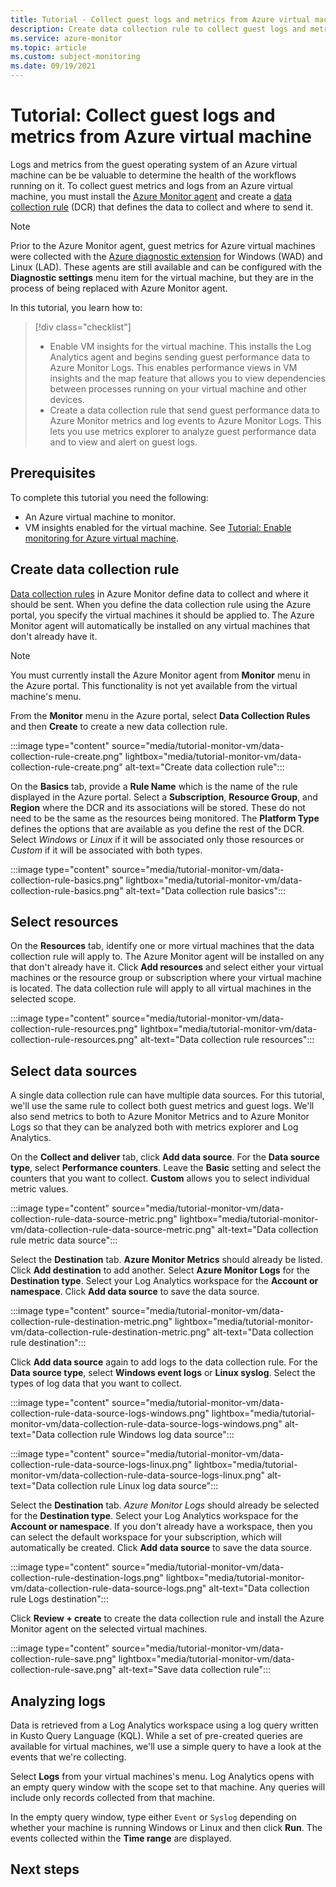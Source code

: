 ```yaml
---
title: Tutorial - Collect guest logs and metrics from Azure virtual machine
description: Create data collection rule to collect guest logs and metrics from Azure virtual machine.
ms.service: azure-monitor
ms.topic: article
ms.custom: subject-monitoring
ms.date: 09/19/2021
---
```


# Tutorial: Collect guest logs and metrics from Azure virtual machine
Logs and metrics from the guest operating system of an Azure virtual machine can be be valuable to determine the health of the workflows running on it. To collect guest metrics and logs from an Azure virtual machine, you must install the [Azure Monitor agent](../agents/azure-monitor-agent-overview.md) and create a [data collection rule](../agents/data-collection-rule-overview.md) (DCR) that defines the data to collect and where to send it. 

> [!NOTE]
> Prior to the Azure Monitor agent, guest metrics for Azure virtual machines were collected with the [Azure diagnostic extension](../agents/diagnostics-extension-overview.md) for Windows (WAD) and Linux (LAD). These agents are still available and can be configured with the **Diagnostic settings** menu item for the virtual machine, but they are in the process of being replaced with Azure Monitor agent.

In this tutorial, you learn how to:

> [!div class="checklist"]
> * Enable VM insights for the virtual machine. This installs the Log Analytics agent and begins sending guest performance data to Azure Monitor Logs. This enables performance views in VM insights and the map feature that allows you to view dependencies between processes running on your virtual machine and other devices.
> * Create a data collection rule that send guest performance data to Azure Monitor metrics and log events to Azure Monitor Logs. This lets you use metrics explorer to analyze guest performance data and to view and alert on guest logs.

## Prerequisites
To complete this tutorial you need the following: 

- An Azure virtual machine to monitor.
- VM insights enabled for the virtual machine. See [Tutorial: Enable monitoring for Azure virtual machine](tutorial-monitor-vm-enable.md).


## Create data collection rule
[Data collection rules](../agents/data-collection-rule-overview.md) in Azure Monitor define data to collect and where it should be sent. When you define the data collection rule using the Azure portal, you specify the virtual machines it should be applied to. The Azure Monitor agent will automatically be installed on any virtual machines that don't already have it.

> [!NOTE]
> You must currently install the Azure Monitor agent from **Monitor** menu in the Azure portal. This functionality is not yet available from the virtual machine's menu. 

From the **Monitor** menu in the Azure portal, select **Data Collection Rules** and then **Create** to create a new data collection rule.

:::image type="content" source="media/tutorial-monitor-vm/data-collection-rule-create.png" lightbox="media/tutorial-monitor-vm/data-collection-rule-create.png" alt-text="Create data collection rule":::

On the **Basics** tab, provide a **Rule Name** which is the name of the rule displayed in the Azure portal. Select a **Subscription**, **Resource Group**, and **Region** where the DCR and its associations will be stored. These do not need to be the same as the resources being monitored. The **Platform Type** defines the options that are available as you define the rest of the DCR. Select *Windows* or *Linux* if it will be associated only those resources or *Custom* if it will be associated with both types.

:::image type="content" source="media/tutorial-monitor-vm/data-collection-rule-basics.png" lightbox="media/tutorial-monitor-vm/data-collection-rule-basics.png" alt-text="Data collection rule basics":::

## Select resources
On the **Resources** tab, identify one or more virtual machines that the data collection rule will apply to. The Azure Monitor agent will be installed on any that don't already have it. Click **Add resources** and select either your virtual machines or the resource group or subscription where your virtual machine is located. The data collection rule will apply to all virtual machines in the selected scope.

:::image type="content" source="media/tutorial-monitor-vm/data-collection-rule-resources.png" lightbox="media/tutorial-monitor-vm/data-collection-rule-resources.png" alt-text="Data collection rule resources":::

## Select data sources
A single data collection rule can have multiple data sources. For this tutorial, we'll use the same rule to collect both guest metrics and guest logs. We'll also send metrics to both to Azure Monitor Metrics and to Azure Monitor Logs so that they can be analyzed both with metrics explorer and Log Analytics.

On the **Collect and deliver** tab, click **Add data source**. For the **Data source type**, select **Performance counters**. Leave the **Basic** setting and select the counters that you want to collect. **Custom** allows you to select individual metric values. 

:::image type="content" source="media/tutorial-monitor-vm/data-collection-rule-data-source-metric.png" lightbox="media/tutorial-monitor-vm/data-collection-rule-data-source-metric.png" alt-text="Data collection rule metric data source":::

Select the **Destination** tab. **Azure Monitor Metrics** should already be listed. Click **Add destination** to add another. Select **Azure Monitor Logs** for the **Destination type**. Select your Log Analytics workspace for the **Account or namespace**. Click **Add data source** to save the data source.

:::image type="content" source="media/tutorial-monitor-vm/data-collection-rule-destination-metric.png" lightbox="media/tutorial-monitor-vm/data-collection-rule-destination-metric.png" alt-text="Data collection rule destination":::

Click **Add data source** again to add logs to the data collection rule. For the **Data source type**, select **Windows event logs** or **Linux syslog**. Select the types of log data that you want to collect. 

:::image type="content" source="media/tutorial-monitor-vm/data-collection-rule-data-source-logs-windows.png" lightbox="media/tutorial-monitor-vm/data-collection-rule-data-source-logs-windows.png" alt-text="Data collection rule Windows log data source":::

:::image type="content" source="media/tutorial-monitor-vm/data-collection-rule-data-source-logs-linux.png" lightbox="media/tutorial-monitor-vm/data-collection-rule-data-source-logs-linux.png" alt-text="Data collection rule Linux log data source":::

Select the **Destination** tab. *Azure Monitor Logs* should already be selected for the **Destination type**. Select your Log Analytics workspace for the **Account or namespace**. If you don't already have a workspace, then you can select the default workspace for your subscription, which will automatically be created. Click **Add data source** to save the data source.

:::image type="content" source="media/tutorial-monitor-vm/data-collection-rule-destination-logs.png" lightbox="media/tutorial-monitor-vm/data-collection-rule-data-source-logs.png" alt-text="Data collection rule Logs destination":::

Click **Review + create** to create the data collection rule and install the Azure Monitor agent on the selected virtual machines.

:::image type="content" source="media/tutorial-monitor-vm/data-collection-rule-save.png" lightbox="media/tutorial-monitor-vm/data-collection-rule-save.png" alt-text="Save data collection rule":::

## Analyzing logs
Data is retrieved from a Log Analytics workspace using a log query written in Kusto Query Language (KQL). While a set of pre-created queries are available for virtual machines, we'll use a simple query to have a look at the events that we're collecting. 

Select **Logs** from your virtual machines's menu. Log Analytics opens with an empty query window with the scope set to that machine. Any queries will include only records collected from that machine.


In the empty query window, type either `Event` or `Syslog` depending on whether your machine is running Windows or Linux and then click **Run**. The events collected within the **Time range** are displayed.




## Next steps


